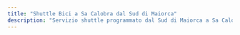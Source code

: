 ```yaml
---
title: "Shuttle Bici a Sa Calobra dal Sud di Maiorca"
description: "Servizio shuttle programmato dal Sud di Maiorca a Sa Calobra. Pedala andata, shuttle ritorno."
---
```


<!-- Content will be added later -->
